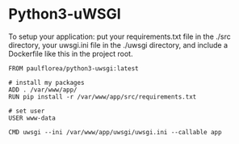 # Python3-uWSGI

To setup your application: put your requirements.txt file in the ./src directory, your uwsgi.ini file in the ./uwsgi directory, and include a Dockerfile like this in the project root.


```
FROM paulflorea/python3-uwsgi:latest

# install my packages
ADD . /var/www/app/
RUN pip install -r /var/www/app/src/requirements.txt

# set user
USER www-data

CMD uwsgi --ini /var/www/app/uwsgi/uwsgi.ini --callable app
```